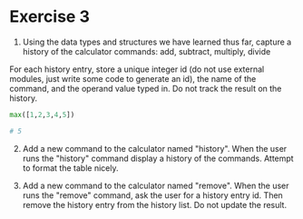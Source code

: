 # Exercise 3

1. Using the data types and structures we have learned thus far, capture a history of the calculator commands: add, subtract, multiply, divide

For each history entry, store a unique integer id (do not use external modules, just write some code to generate an id), the name of the command, and the operand value typed in. Do not track the result on the history. 

```python
max([1,2,3,4,5])

# 5
```

2. Add a new command to the calculator named "history". When the user runs the "history" command display a history of the commands. Attempt to format the table nicely.

3. Add a new command to the calculator named "remove". When the user runs the "remove" command, ask the user for a history entry id. Then remove the history entry from the history list. Do not update the result.